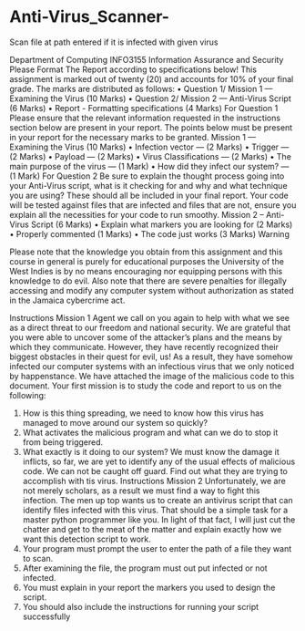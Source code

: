 # Anti-Virus_Scanner-
Scan file at path entered if it is infected with given virus

Department of Computing
INFO3155
Information Assurance and Security
Please Format The Report according to specifications below!
This assignment is marked out of twenty (20) and accounts for 10% of your final grade. 
The marks are distributed as follows:
• Question 1/ Mission 1 — Examining the Virus (10 Marks)
• Question 2/ Mission 2 — Anti-Virus Script (6 Marks)
• Report - Formatting specifications (4 Marks)
For Question 1 Please ensure that the relevant information requested in the instructions section 
below are present in your report. The points below must be present in your report for the necessary 
marks to be granted.
Mission 1 — Examining the Virus (10 Marks)
• Infection vector — (2 Marks)
• Trigger — (2 Marks)
• Payload — (2 Marks)
• Virus Classifications — (2 Marks)
• The main purpose of the virus — (1 Mark)
• How did they infect our system? — (1 Mark)
For Question 2 Be sure to explain the thought process going into your Anti-Virus script, what is 
it checking for and why and what technique you are using? These should all be included in your 
final report. Your code will be tested against files that are infected and files that are not, ensure 
you explain all the necessities for your code to run smoothy.
Mission 2 – Anti-Virus Script (6 Marks)
• Explain what markers you are looking for (2 Marks)
• Properly commented (1 Marks)
• The code just works (3 Marks)
Warning

Please note that the knowledge you obtain from this assignment and this course in general 
is purely for educational purposes the University of the West Indies is by no means encouraging
nor equipping persons with this knowledge to do evil. Also note that there are severe penalties
for illegally accessing and modify any computer system without authorization as stated in the 
Jamaica cybercrime act.

Instructions Mission 1
Agent we call on you again to help with what we see as a direct threat to our freedom and 
national security. We are grateful that you were able to uncover some of the attacker’s plans and 
the means by which they communicate. However, they have recently recognized their biggest 
obstacles in their quest for evil, us! As a result, they have somehow infected our computer systems 
with an infectious virus that we only noticed by happenstance. We have attached the image of the 
malicious code to this document. Your first mission is to study the code and report to us on the 
following:

1. How is this thing spreading, we need to know how this virus has managed to move around 
our system so quickly?
2. What activates the malicious program and what can we do to stop it from being triggered.
3. What exactly is it doing to our system? We must know the damage it inflicts, so far, we are 
yet to identify any of the usual effects of malicious code. We can not be caught off guard. 
Find out what they are trying to accomplish with tis virus.
Instructions Mission 2
Unfortunately, we are not merely scholars, as a result we must find a way to fight this 
infection. The men up top wants us to create an antivirus script that can identify files infected with 
this virus. That should be a simple task for a master python programmer like you. In light of that 
fact, I will just cut the chatter and get to the meat of the matter and explain exactly how we want 
this detection script to work.
1. Your program must prompt the user to enter the path of a file they want to scan. 
2. After examining the file, the program must out put infected or not infected.
3. You must explain in your report the markers you used to design the script.
4. You should also include the instructions for running your script successfully
